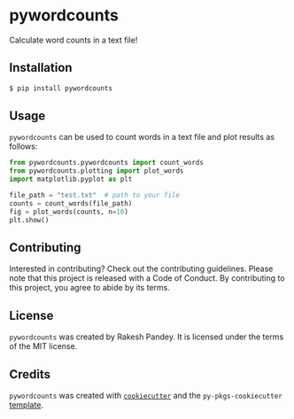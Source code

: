 # pywordcounts

 Calculate word counts in a text file!

## Installation

```bash
$ pip install pywordcounts
```

## Usage

`pywordcounts` can be used to count words in a text file and plot results
as follows:

```python
from pywordcounts.pywordcounts import count_words
from pywordcounts.plotting import plot_words
import matplotlib.pyplot as plt

file_path = "test.txt"  # path to your file
counts = count_words(file_path)
fig = plot_words(counts, n=10)
plt.show()
```

## Contributing

Interested in contributing? Check out the contributing guidelines. Please note that this project is released with a Code of Conduct. By contributing to this project, you agree to abide by its terms.

## License

`pywordcounts` was created by Rakesh Pandey. It is licensed under the terms of the MIT license.

## Credits

`pywordcounts` was created with [`cookiecutter`](https://cookiecutter.readthedocs.io/en/latest/) and the `py-pkgs-cookiecutter` [template](https://github.com/py-pkgs/py-pkgs-cookiecutter).
